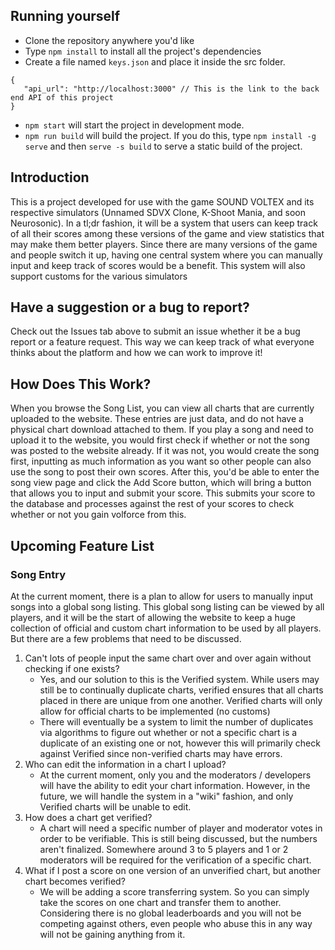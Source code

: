 ## Running yourself
- Clone the repository anywhere you'd like  
- Type `npm install` to install all the project's dependencies
- Create a file named `keys.json` and place it inside the src folder.
```
{
   "api_url": "http://localhost:3000" // This is the link to the back end API of this project
}
```
- `npm start` will start the project in development mode.
- `npm run build` will build the project. If you do this, type `npm install -g serve` and then `serve -s build` to serve a static build of the project.

## Introduction
This is a project developed for use with the game SOUND VOLTEX and its respective simulators (Unnamed SDVX Clone, K-Shoot Mania, and soon Neurosonic). In a tl;dr fashion, it will be a system that users can keep track of all their scores among these versions of the game and view statistics that may make them better players. Since there are many versions of the game and people switch it up, having one central system where you can manually input and keep track of scores would be a benefit. This system will also support customs for the various simulators

## Have a suggestion or a bug to report?
Check out the Issues tab above to submit an issue whether it be a bug report or a feature request. This way we can keep track of what everyone thinks about the platform and how we can work to improve it!

## How Does This Work?
When you browse the Song List, you can view all charts that are currently uploaded to the website. These entries are just data, and do not have a physical chart download attached to them. If you play a song and need to upload it to the website, you would first check if whether or not the song was posted to the website already. If it was not, you would create the song first, inputting as much information as you want so other people can also use the song to post their own scores. After this, you'd be able to enter the song view page and click the Add Score button, which will bring a button that allows you to input and submit your score. This submits your score to the database and processes against the rest of your scores to check whether or not you gain volforce from this.

## Upcoming Feature List
### Song Entry
At the current moment, there is a plan to allow for users to manually input songs into a global song listing. This global song listing can be viewed by all players, and it will be the start of allowing the website to keep a huge collection of official and custom chart information to be used by all players. But there are a few problems that need to be discussed.
1. Can't lots of people input the same chart over and over again without checking if one exists?
    * Yes, and our solution to this is the Verified system. While users may still be to continually duplicate charts, verified ensures that all charts placed in there are unique from one another. Verified charts will only allow for official charts to be implemented (no customs)
    * There will eventually be a system to limit the number of duplicates via algorithms to figure out whether or not a specific chart is a duplicate of an existing one or not, however this will primarily check against Verified since non-verified charts may have errors.
2. Who can edit the information in a chart I upload?
    * At the current moment, only you and the moderators / developers will have the ability to edit your chart information. However, in the future, we will handle the system in a "wiki" fashion, and only Verified charts will be unable to edit.
3. How does a chart get verified?
    * A chart will need a specific number of player and moderator votes in order to be verifiable. This is still being discussed, but the numbers aren't finalized. Somewhere around 3 to 5 players and 1 or 2 moderators will be required for the verification of a specific chart.
4. What if I post a score on one version of an unverified chart, but another chart becomes verified?
    * We will be adding a score transferring system. So you can simply take the scores on one chart and transfer them to another. Considering there is no global leaderboards and you will not be competing against others, even people who abuse this in any way will not be gaining anything from it.
